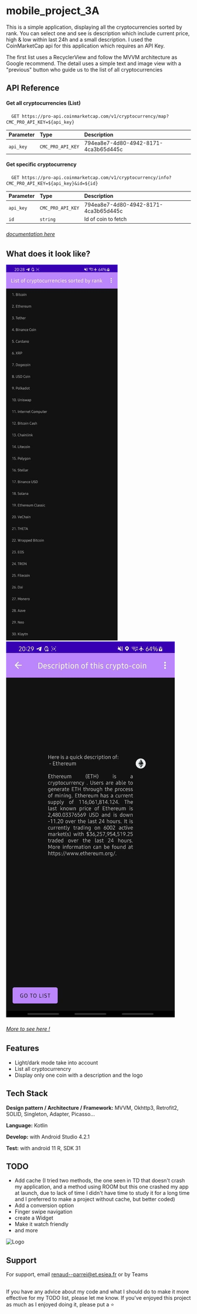 # mobile_project_3A

This is a simple application, displaying all the cryptocurrencies sorted by rank. You can select one and see is description which include current price, high & low within last 24h and a small description. I used the CoinMarketCap api for this application which requires an API Key.

The first list uses a RecyclerView and follow the MVVM architecture as Google recommend. The detail uses a simple text and image view with a "previous" button who guide us to the list of all cryptocurrencies


## API Reference

#### Get all cryptocurrencies (List)

```http
  GET https://pro-api.coinmarketcap.com/v1/cryptocurrency/map?CMC_PRO_API_KEY=${api_key}
```

| Parameter | Type     | Description                |
| :-------- | :------- | :------------------------- |
| `api_key` | `CMC_PRO_API_KEY` | 794ea8e7-4d80-4942-8171-4ca3b65d445c |

#### Get specific cryptocurrency

```http
  GET https://pro-api.coinmarketcap.com/v1/cryptocurrency/info?CMC_PRO_API_KEY=${api_key}&id=${id}
```

| Parameter | Type     | Description                       |
| :-------- | :------- | :-------------------------------- |
| `api_key` | `CMC_PRO_API_KEY` | 794ea8e7-4d80-4942-8171-4ca3b65d445c |
| `id`      | `string` | Id of coin to fetch |

###### [documentation here](https://coinmarketcap.com/api/documentation/v1/)

## What does it look like? 
![List](https://github.com/AnthonyRP05/mobile_project_3A/blob/master/Screenshots/Night%20theme/photo_2021-05-28_20-29-29.jpg)
![Detail](https://github.com/AnthonyRP05/mobile_project_3A/blob/master/Screenshots/Night%20theme/photo_2021-05-28_20-29-24.jpg)

###### [More to see here !](https://github.com/AnthonyRP05/mobile_project_3A/tree/master/Screenshots)


## Features

- Light/dark mode take into account
- List all cryptocurrencry
- Display only one coin with a description and the logo 

  
## Tech Stack

**Design pattern / Architecture / Framework:** MVVM, Okhttp3, Retrofit2, SOLID, Singleton, Adapter, Picasso...

**Language:** Kotlin

**Develop:** with Android Studio 4.2.1

**Test:** with android 11 R, SDK 31


## TODO
 - Add cache (I tried two methods, the one seen in TD that doesn't crash my application, and a method using ROOM but this one crashed my app at launch, due to lack of time I didn't have time to study it for a long time and I preferred to make a project without cache, but better coded)
 - Add a conversion option
 - Finger swipe navigation
 - create a Widget
 - Make it watch friendly
 - and more

![Logo](https://studyadv.s3.amazonaws.com/production/counselors/pictures/000/109/322/original/Logo_ESIEA_Baseline_noir.png)

 
## Support

For support, email renaud--parrei@et.esiea.fr or by Teams


##
If you have any advice about my code and what I should do to make it more effective for my TODO list, please let me know. 
If you've enjoyed this project as much as I enjoyed doing it, please put a ⭐

